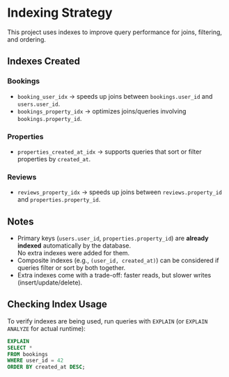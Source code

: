 # Indexing Strategy

This project uses indexes to improve query performance for joins, filtering, and ordering.

## Indexes Created

### Bookings
- `booking_user_idx` → speeds up joins between `bookings.user_id` and `users.user_id`.
- `bookings_property_idx` → optimizes joins/queries involving `bookings.property_id`.

### Properties
- `properties_created_at_idx` → supports queries that sort or filter properties by `created_at`.

### Reviews
- `reviews_property_idx` → speeds up joins between `reviews.property_id` and `properties.property_id`.

## Notes
- Primary keys (`users.user_id`, `properties.property_id`) are **already indexed** automatically by the database.  
  No extra indexes were added for them.  
- Composite indexes (e.g., `(user_id, created_at)`) can be considered if queries filter or sort by both together.  
- Extra indexes come with a trade-off: faster reads, but slower writes (insert/update/delete).

## Checking Index Usage

To verify indexes are being used, run queries with `EXPLAIN` (or `EXPLAIN ANALYZE` for actual runtime):

```sql
EXPLAIN
SELECT * 
FROM bookings 
WHERE user_id = 42
ORDER BY created_at DESC;
